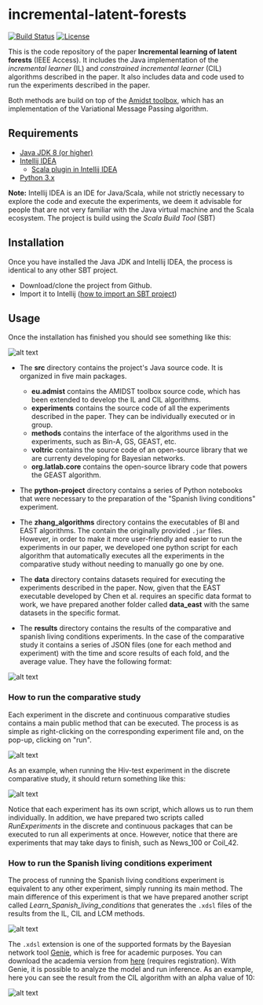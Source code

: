 # incremental-latent-forests
[![Build Status](https://app.travis-ci.com/ferjorosa/incremental-latent-forests.svg?branch=master)](https://app.travis-ci.com/ferjorosa/incremental-latent-forests) [![License](https://img.shields.io/badge/License-Apache%202.0-blue.svg)](https://opensource.org/licenses/Apache-2.0)

This is the code repository of the paper **Incremental learning of latent forests** (IEEE Access). It includes the Java implementation of the *incremental learner* (IL) and *constrained incremental learner* (CIL) algorithms described in the paper. It also includes data and code used to run the experiments described in the paper.

Both methods are build on top of the <a href="https://github.com/amidst/toolbox">Amidst toolbox</a>, which has an implementation of the Variational Message Passing algorithm.

## Requirements

* <a href="https://www.oracle.com/java/technologies/javase-jdk8-downloads.html">Java JDK 8 (or higher)</a>
* <a href="https://www.jetbrains.com/idea/">Intellij IDEA</a>
	* <a href="https://www.lagomframework.com/documentation/1.6.x/java/IntellijSbtJava.html">Scala plugin in Intellij IDEA</a>
* <a href="https://www.python.org/downloads/">Python 3.x</a>
  
**Note:** Intellij IDEA is an IDE for Java/Scala, while not strictly necessary to explore the code and execute the experiments, we deem it advisable for people that are not
very familiar with the Java virtual machine and the Scala ecosystem. The project is build using the *Scala Build Tool* (SBT)

## Installation
Once you have installed the Java JDK and Intellij IDEA, the process is identical to any other SBT project.

* Download/clone the project from Github.
* Import it to Intellij (<a href="https://www.lagomframework.com/documentation/1.6.x/java/IntellijSbtJava.html">how to import an SBT project</a>)

## Usage

Once the installation has finished you should see something like this:

![alt text](https://i.imgur.com/dzCfC4l.png "Intellij with imported project")

* The **src** directory contains the project's Java source code. It is organized in five main packages.
	* **eu.admist** contains the AMIDST toolbox source code, which has been extended to develop the IL and CIL algorithms.
	* **experiments** contains the source code of all the experiments described in the paper. They can be individually executed or in group.
	* **methods** contains the interface of the algorithms used in the experiments, such as Bin-A, GS, GEAST, etc.
	* **voltric** contains the source code of an open-source library that we are currenty developing for Bayesian networks.
	* **org.latlab.core** contains the open-source library code that powers the GEAST algorithm.

* The **python-project** directory contains a series of Python notebooks that were necessary to the preparation of the "Spanish living conditions" experiment.

* The **zhang_algorithms** directory contains the executables of BI and EAST algorithms. The contain the originally provided <code>.jar</code> files. However, in order to make it 
more user-friendly and easier to run the experiments in our paper, we developed one python script for each algorithm that automatically executes all the experiments in the comparative
study without needing to manually go one by one.

* The **data** directory contains datasets required for executing the experiments described in the paper. Now, given that the EAST executable developed by Chen et al. requires an specific data format to work, we have prepared another folder called **data_east** with the same datasets in the specific format.

* The **results** directory contains the results of the comparative and spanish living conditions experiments. In the case of the comparative study it contains a series of JSON files (one for each method and experiment) with the time and score results of each fold, and the average value. They have the following format:

![alt text](https://i.imgur.com/f2iQFLV.png "Result from Bin-A of the Hiv-test experiment")


### How to run the comparative study

Each experiment in the discrete and continuous comparative studies contains a main public method that can be executed. The process is as simple as right-clicking on the corresponding 
experiment file and, on the pop-up, clicking on "run".

![alt text](https://i.imgur.com/mzlZ9xS.png "How to run the Hiv-test experiment")

As an example, when running the Hiv-test experiment in the discrete comparative study, it should return something like this:

![alt text](https://i.imgur.com/OVSDqEi.png "Hiv-test execution example")

Notice that each experiment has its own script, which allows us to run them individually. In addition, we have prepared two scripts called *RunExperiments* in the discrete and continuous packages that can be executed to run all experiments at once. However, notice that there are experiments that may take days to finish, such as News_100 or Coil_42.

### How to run the Spanish living conditions experiment
The process of running the Spanish living conditions experiment is equivalent to any other experiment, simply running its main method. The main difference of this experiment is that we have prepared another script called *Learn_Spanish_living_conditions* that generates the <code>.xdsl</code> files of the results from the IL, CIL and LCM methods.

![alt text](https://i.imgur.com/48ZKz1O.png "CIL result with alpha value of 10")

The <code>.xdsl</code> extension is one of the supported formats by the Bayesian network tool <a href="https://www.bayesfusion.com/genie/">Genie</a>, which is free for academic purposes. You can download the academia version from <a href="https://download.bayesfusion.com/files.html?category=Academia">here</a> (requires registration). With Genie, it is possible to analyze the model and run inference. As an example, here you can see the result from the CIL algorithm with an alpha value of 10:

![alt text](https://i.imgur.com/NMFkxL3.png "CIL result with alpha value of 10 in Genie")
